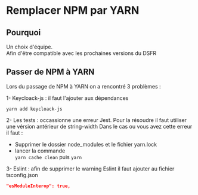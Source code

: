 # Remplacer NPM par YARN

## Pourquoi

Un choix d'équipe.  
Afin d'être compatible avec les prochaines versions du DSFR

## Passer de NPM à YARN

Lors du passage de NPM à YARN on a rencontré 3 problèmes :

1- Keycloack-js : il faut l'ajouter aux dépendances

`yarn add keycloack-js
`

2- Les tests : occassionne une erreur Jest. Pour la résoudre il faut utiliser une vérsion antérieur de string-width
Dans le cas ou vous avez cette erreur il faut :

- Supprimer le dossier node_modules et le fichier yarn.lock
- lancer la commande  
  `yarn cache clean` puis `yarn`

3- Eslint : afin de supprimer le warning Eslint il faut ajouter au fichier tsconfig.json

```json
"esModuleInterop": true,
```
